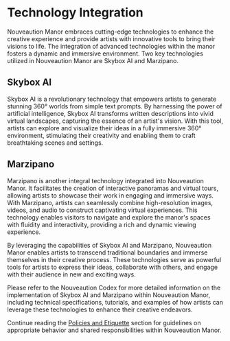 # Technology Integration

Nouveaution Manor embraces cutting-edge technologies to enhance the creative experience and provide artists with innovative tools to bring their visions to life. The integration of advanced technologies within the manor fosters a dynamic and immersive environment. Two key technologies utilized in Nouveaution Manor are Skybox AI and Marzipano.

## Skybox AI
Skybox AI is a revolutionary technology that empowers artists to generate stunning 360° worlds from simple text prompts. By harnessing the power of artificial intelligence, Skybox AI transforms written descriptions into vivid virtual landscapes, capturing the essence of an artist's vision. With this tool, artists can explore and visualize their ideas in a fully immersive 360° environment, stimulating their creativity and enabling them to craft breathtaking scenes and settings.

## Marzipano
Marzipano is another integral technology integrated into Nouveaution Manor. It facilitates the creation of interactive panoramas and virtual tours, allowing artists to showcase their work in engaging and immersive ways. With Marzipano, artists can seamlessly combine high-resolution images, videos, and audio to construct captivating virtual experiences. This technology enables visitors to navigate and explore the manor's spaces with fluidity and interactivity, providing a rich and dynamic viewing experience.

By leveraging the capabilities of Skybox AI and Marzipano, Nouveaution Manor enables artists to transcend traditional boundaries and immerse themselves in their creative process. These technologies serve as powerful tools for artists to express their ideas, collaborate with others, and engage with their audience in new and exciting ways.

Please refer to the Nouveaution Codex for more detailed information on the implementation of Skybox AI and Marzipano within Nouveaution Manor, including technical specifications, tutorials, and examples of how artists can leverage these technologies to enhance their creative endeavors.

Continue reading the [Policies and Etiquette](../09-policies-and-etiquette/index.md) section for guidelines on appropriate behavior and shared responsibilities within Nouveaution Manor.
